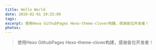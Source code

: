 ```yaml
---
title: Hello World
date: 2019-02-01 19:25:09
tags:
excerpt: 使用Hexo GithubPages Hexo-theme-clover构建，感谢各位开发者！
photos:
---
```

> 使用Hexo GithubPages Hexo-theme-clover构建，感谢各位开发者！
